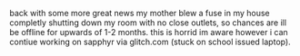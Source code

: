 back with some more great news my mother blew a fuse in my house completly shutting down my room with no close outlets, so chances are ill be offline for upwards of 1-2 months. this is horrid im aware
however i can contiue working on sapphyr via glitch.com (stuck on school issued laptop).
